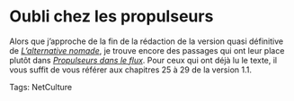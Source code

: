 # Oubli chez les propulseurs

Alors que j’approche de la fin de la rédaction de la version quasi définitive de [*L’alternative nomade*](/alternative-nomade/), je trouve encore des passages qui ont leur place plutôt dans [*Propulseurs dans le flux*](/propulseurs-dans-le-flux/). Pour ceux qui ont déjà lu le texte, il vous suffit de vous référer aux chapitres 25 à 29 de la version 1.1.

Tags: NetCulture